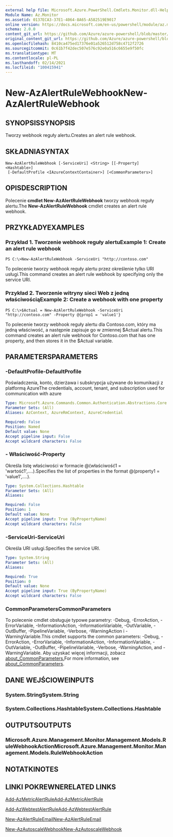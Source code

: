 ```yaml
---
external help file: Microsoft.Azure.PowerShell.Cmdlets.Monitor.dll-Help.xml
Module Name: Az.Monitor
ms.assetid: 0137ECA3-37E1-4064-8A65-A582519E9017
online version: https://docs.microsoft.com/en-us/powershell/module/az.monitor/new-azalertrulewebhook
schema: 2.0.0
content_git_url: https://github.com/Azure/azure-powershell/blob/master/src/Monitor/Monitor/help/New-AzAlertRuleWebhook.md
original_content_git_url: https://github.com/Azure/azure-powershell/blob/master/src/Monitor/Monitor/help/New-AzAlertRuleWebhook.md
ms.openlocfilehash: 8410ca475ed17376e01a526512d758c4712f2726
ms.sourcegitcommit: 0c61b7f42dec507e576c92e0a516c6655e9f50fc
ms.translationtype: MT
ms.contentlocale: pl-PL
ms.lasthandoff: 02/14/2021
ms.locfileid: "100415941"
---
```

# <span data-ttu-id="90f58-101">New-AzAlertRuleWebhook</span><span class="sxs-lookup"><span data-stu-id="90f58-101">New-AzAlertRuleWebhook</span></span>

## <span data-ttu-id="90f58-102">SYNOPSIS</span><span class="sxs-lookup"><span data-stu-id="90f58-102">SYNOPSIS</span></span>
<span data-ttu-id="90f58-103">Tworzy webhook reguły alertu.</span><span class="sxs-lookup"><span data-stu-id="90f58-103">Creates an alert rule webhook.</span></span>

## <span data-ttu-id="90f58-104">SKŁADNIA</span><span class="sxs-lookup"><span data-stu-id="90f58-104">SYNTAX</span></span>

```
New-AzAlertRuleWebhook [-ServiceUri] <String> [[-Property] <Hashtable>]
 [-DefaultProfile <IAzureContextContainer>] [<CommonParameters>]
```

## <span data-ttu-id="90f58-105">OPIS</span><span class="sxs-lookup"><span data-stu-id="90f58-105">DESCRIPTION</span></span>
<span data-ttu-id="90f58-106">Polecenie **cmdlet New-AzAlertRuleWebhook** tworzy webhook reguły alertu.</span><span class="sxs-lookup"><span data-stu-id="90f58-106">The **New-AzAlertRuleWebhook** cmdlet creates an alert rule webhook.</span></span>

## <span data-ttu-id="90f58-107">PRZYKŁADY</span><span class="sxs-lookup"><span data-stu-id="90f58-107">EXAMPLES</span></span>

### <span data-ttu-id="90f58-108">Przykład 1. Tworzenie webhook reguły alertu</span><span class="sxs-lookup"><span data-stu-id="90f58-108">Example 1: Create an alert rule webhook</span></span>
```
PS C:\>New-AzAlertRuleWebhook -ServiceUri "http://contoso.com"
```

<span data-ttu-id="90f58-109">To polecenie tworzy webhook reguły alertu przez określenie tylko URI usługi.</span><span class="sxs-lookup"><span data-stu-id="90f58-109">This command creates an alert rule webhook by specifying only the service URI.</span></span>

### <span data-ttu-id="90f58-110">Przykład 2. Tworzenie witryny sieci Web z jedną właściwością</span><span class="sxs-lookup"><span data-stu-id="90f58-110">Example 2: Create a webhook with one property</span></span>
```
PS C:\>$Actual = New-AzAlertRuleWebhook -ServiceUri "http://contoso.com" -Property @{prop1 = 'value1'}
```

<span data-ttu-id="90f58-111">To polecenie tworzy webhook reguły alertu dla Contoso.com, który ma jedną właściwość, a następnie zapisuje go w zmiennej $Actual alertu.</span><span class="sxs-lookup"><span data-stu-id="90f58-111">This command creates an alert rule webhook for Contoso.com that has one property, and then stores it in the $Actual variable.</span></span>

## <span data-ttu-id="90f58-112">PARAMETERS</span><span class="sxs-lookup"><span data-stu-id="90f58-112">PARAMETERS</span></span>

### <span data-ttu-id="90f58-113">-DefaultProfile</span><span class="sxs-lookup"><span data-stu-id="90f58-113">-DefaultProfile</span></span>
<span data-ttu-id="90f58-114">Poświadczenia, konto, dzierżawa i subskrypcja używane do komunikacji z platformą Azure</span><span class="sxs-lookup"><span data-stu-id="90f58-114">The credentials, account, tenant, and subscription used for communication with azure</span></span>

```yaml
Type: Microsoft.Azure.Commands.Common.Authentication.Abstractions.Core.IAzureContextContainer
Parameter Sets: (All)
Aliases: AzContext, AzureRmContext, AzureCredential

Required: False
Position: Named
Default value: None
Accept pipeline input: False
Accept wildcard characters: False
```

### <span data-ttu-id="90f58-115">- Właściwość</span><span class="sxs-lookup"><span data-stu-id="90f58-115">-Property</span></span>
<span data-ttu-id="90f58-116">Określa listę właściwości w formacie @(właściwość1 = 'wartość1',....).</span><span class="sxs-lookup"><span data-stu-id="90f58-116">Specifies the list of properties in the format @(property1 = 'value1',....).</span></span>

```yaml
Type: System.Collections.Hashtable
Parameter Sets: (All)
Aliases:

Required: False
Position: 1
Default value: None
Accept pipeline input: True (ByPropertyName)
Accept wildcard characters: False
```

### <span data-ttu-id="90f58-117">-ServiceUri</span><span class="sxs-lookup"><span data-stu-id="90f58-117">-ServiceUri</span></span>
<span data-ttu-id="90f58-118">Określa URI usługi.</span><span class="sxs-lookup"><span data-stu-id="90f58-118">Specifies the service URI.</span></span>

```yaml
Type: System.String
Parameter Sets: (All)
Aliases:

Required: True
Position: 0
Default value: None
Accept pipeline input: True (ByPropertyName)
Accept wildcard characters: False
```

### <span data-ttu-id="90f58-119">CommonParameters</span><span class="sxs-lookup"><span data-stu-id="90f58-119">CommonParameters</span></span>
<span data-ttu-id="90f58-120">To polecenie cmdlet obsługuje typowe parametry: -Debug, -ErrorAction, -ErrorVariable, -InformationAction, -InformationVariable, -OutVariable, -OutBuffer, -PipelineVariable, -Verbose, -WarningAction i -WarningVariable.</span><span class="sxs-lookup"><span data-stu-id="90f58-120">This cmdlet supports the common parameters: -Debug, -ErrorAction, -ErrorVariable, -InformationAction, -InformationVariable, -OutVariable, -OutBuffer, -PipelineVariable, -Verbose, -WarningAction, and -WarningVariable.</span></span> <span data-ttu-id="90f58-121">Aby uzyskać więcej informacji, zobacz [about_CommonParameters.](http://go.microsoft.com/fwlink/?LinkID=113216)</span><span class="sxs-lookup"><span data-stu-id="90f58-121">For more information, see [about_CommonParameters](http://go.microsoft.com/fwlink/?LinkID=113216).</span></span>

## <span data-ttu-id="90f58-122">DANE WEJŚCIOWE</span><span class="sxs-lookup"><span data-stu-id="90f58-122">INPUTS</span></span>

### <span data-ttu-id="90f58-123">System.String</span><span class="sxs-lookup"><span data-stu-id="90f58-123">System.String</span></span>

### <span data-ttu-id="90f58-124">System.Collections.Hashtable</span><span class="sxs-lookup"><span data-stu-id="90f58-124">System.Collections.Hashtable</span></span>

## <span data-ttu-id="90f58-125">OUTPUTS</span><span class="sxs-lookup"><span data-stu-id="90f58-125">OUTPUTS</span></span>

### <span data-ttu-id="90f58-126">Microsoft.Azure.Management.Monitor.Management.Models.RuleWebhookAction</span><span class="sxs-lookup"><span data-stu-id="90f58-126">Microsoft.Azure.Management.Monitor.Management.Models.RuleWebhookAction</span></span>

## <span data-ttu-id="90f58-127">NOTATKI</span><span class="sxs-lookup"><span data-stu-id="90f58-127">NOTES</span></span>

## <span data-ttu-id="90f58-128">LINKI POKREWNE</span><span class="sxs-lookup"><span data-stu-id="90f58-128">RELATED LINKS</span></span>


[<span data-ttu-id="90f58-129">Add-AzMetricAlertRule</span><span class="sxs-lookup"><span data-stu-id="90f58-129">Add-AzMetricAlertRule</span></span>](./Add-AzMetricAlertRule.md)

[<span data-ttu-id="90f58-130">Add-AzWebtestAlertRule</span><span class="sxs-lookup"><span data-stu-id="90f58-130">Add-AzWebtestAlertRule</span></span>](./Add-AzWebtestAlertRule.md)

[<span data-ttu-id="90f58-131">New-AzAlertRuleEmail</span><span class="sxs-lookup"><span data-stu-id="90f58-131">New-AzAlertRuleEmail</span></span>](./New-AzAlertRuleEmail.md)

[<span data-ttu-id="90f58-132">New-AzAutoscaleWebhook</span><span class="sxs-lookup"><span data-stu-id="90f58-132">New-AzAutoscaleWebhook</span></span>](./New-AzAutoscaleWebhook.md)



